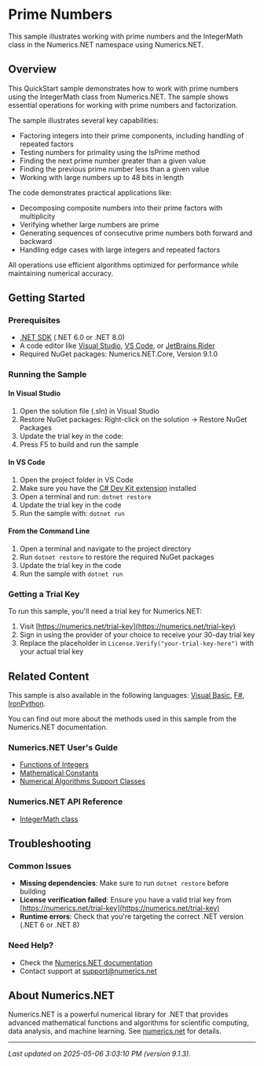 # Prime Numbers

This sample illustrates working with prime numbers and the IntegerMath class in the Numerics.NET namespace using Numerics.NET.

## Overview

This QuickStart sample demonstrates how to work with prime numbers using the IntegerMath class from 
Numerics.NET. The sample shows essential operations for working with prime numbers and factorization.

The sample illustrates several key capabilities:
- Factoring integers into their prime components, including handling of repeated factors
- Testing numbers for primality using the IsPrime method
- Finding the next prime number greater than a given value
- Finding the previous prime number less than a given value
- Working with large numbers up to 48 bits in length

The code demonstrates practical applications like:
- Decomposing composite numbers into their prime factors with multiplicity
- Verifying whether large numbers are prime
- Generating sequences of consecutive prime numbers both forward and backward
- Handling edge cases with large integers and repeated factors

All operations use efficient algorithms optimized for performance while maintaining numerical accuracy.


## Getting Started

### Prerequisites

- [.NET SDK](https://dotnet.microsoft.com/download) (.NET 6.0 or .NET 8.0)
- A code editor like [Visual Studio](https://visualstudio.microsoft.com/), [VS Code](https://code.visualstudio.com/), or [JetBrains Rider](https://www.jetbrains.com/rider/)
- Required NuGet packages: Numerics.NET.Core, Version 9.1.0

### Running the Sample

#### In Visual Studio
1. Open the solution file (.sln) in Visual Studio
2. Restore NuGet packages: Right-click on the solution → Restore NuGet Packages
3. Update the trial key in the code:
4. Press F5 to build and run the sample

#### In VS Code

1. Open the project folder in VS Code
2. Make sure you have the [C# Dev Kit extension](https://marketplace.visualstudio.com/items?itemName=ms-dotnettools.csdevkit) installed
3. Open a terminal and run: `dotnet restore`
4. Update the trial key in the code 
5. Run the sample with: `dotnet run`

#### From the Command Line

1. Open a terminal and navigate to the project directory
2. Run `dotnet restore` to restore the required NuGet packages
3. Update the trial key in the code
4. Run the sample with `dotnet run`

### Getting a Trial Key

To run this sample, you'll need a trial key for Numerics.NET:

1. Visit [https://numerics.net/trial-key](https://numerics.net/trial-key)
2. Sign in using the provider of your choice to receive your 30-day trial key
3. Replace the placeholder in `License.Verify("your-trial-key-here")` with your actual trial key

## Related Content

This sample is also available in the following languages: 
[Visual Basic](https://github.com/NumericsDotNet/quickstart-visualbasic/tree/net6.0/mathematics/general/prime-numbers), [F#](https://github.com/NumericsDotNet/quickstart-fsharp/tree/net6.0/mathematics/general/prime-numbers), [IronPython](https://github.com/NumericsDotNet/quickstart-ironpython/tree/net6.0/mathematics/general/prime-numbers).

You can find out more about the methods used in this sample from the Numerics.NET documentation.

### Numerics.NET User's Guide

- [Functions of Integers](https://numerics.net/documentation/latest/mathematics/mathematical-functions/functions-of-integers)
- [Mathematical Constants](https://numerics.net/documentation/latest/mathematics/general-classes/mathematical-constants)
- [Numerical Algorithms Support Classes](https://numerics.net/documentation/latest/mathematics/general-classes/numerical-algorithms-support-classes)

### Numerics.NET API Reference

- [IntegerMath class](https://numerics.net/documentation/latest/reference/numerics.net.integermath)


## Troubleshooting

### Common Issues

- **Missing dependencies**: Make sure to run `dotnet restore` before building
- **License verification failed**: Ensure you have a valid trial key from [https://numerics.net/trial-key](https://numerics.net/trial-key)
- **Runtime errors**: Check that you're targeting the correct .NET version (.NET 6 or .NET 8)

### Need Help?

- Check the [Numerics.NET documentation](https://numerics.net/documentation/)
- Contact support at [support@numerics.net](mailto:support@numerics.net?subject=PrimeNumbers%20QuickStart%20Sample%20%28C%23%29)

## About Numerics.NET

Numerics.NET is a powerful numerical library for .NET that provides advanced mathematical 
functions and algorithms for scientific computing, data analysis, and machine learning.
See [numerics.net](https://numerics.net) for details.

---

_Last updated on 2025-05-06 3:03:10 PM (version 9.1.3)._
